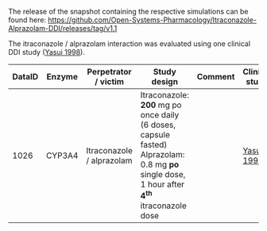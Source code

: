 The release of the snapshot containing the respective simulations can be found here:
https://github.com/Open-Systems-Pharmacology/Itraconazole-Alprazolam-DDI/releases/tag/v1.1

The itraconazole / alprazolam interaction was evaluated using one clinical DDI study ([Yasui 1998](#4-References)).



| DataID | Enzyme | Perpetrator / victim    | Study design                                                 | Comment                                                      | Clinical study                 |
| ------ | ----------------------- | ------------------------------------------------------------ | ------------------------------------------------------------ | ------------------------------ | ------------------------------ |
| 1026 | CYP3A4 | Itraconazole / alprazolam | Itraconazole: **200** mg po once daily (6 doses, capsule fasted)<br />Alprazolam: 0.8 mg **po** single dose, 1 hour after **4<sup>th</sup>** itraconazole dose |  | [Yasui 1998](#4-References) |